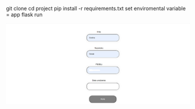 git clone
cd project
pip install -r requirements.txt
set enviromental variable = app
flask run

<img src="image_1.png" alt="Alt text" title="Optional title">